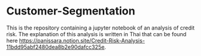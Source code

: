 # Customer-Segmentation

This is the repository containing a jupyter notebook of an analysis of credit risk. 
The explanation of this analysis is written in Thai that can be found here https://panissara.notion.site/Credit-Risk-Analysis-11bdd95abf2480dea8b2e90dafcc325e.
